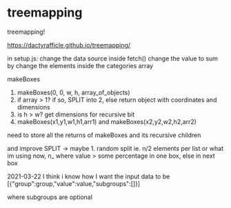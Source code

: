 # treemapping
treemapping!

https://dactyrafficle.github.io/treemapping/

in setup.js:
 change the data source inside fetch()
 change the value to sum by
 change the elements inside the categories array


makeBoxes
1. makeBoxes(0, 0, w, h, array_of_objects)
2. if array > 1? if so, SPLIT into 2, else return object with coordinates and dimensions
3. is h > w? get dimensions for recursive bit
4. makeBoxes(x1,y1,w1,h1,arr1) and makeBoxes(x2,y2,w2,h2,arr2)

need to store all the returns of makeBoxes and its recursive children

and improve SPLIT -> maybe 1. random split ie. n/2 elements per list
or what im using now, n_ where value > some percentage in one box, else in next box


2021-03-22
I think i know how I want the input data to be
[{"group":group,"value":value,"subgroups":[]}]

where subgroups are optional
